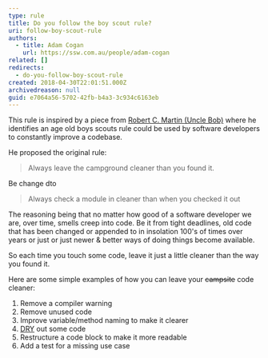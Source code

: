 ```yaml
---
type: rule
title: Do you follow the boy scout rule?
uri: follow-boy-scout-rule
authors:
  - title: Adam Cogan
    url: https://ssw.com.au/people/adam-cogan
related: []
redirects:
  - do-you-follow-boy-scout-rule
created: 2018-04-30T22:01:51.000Z
archivedreason: null
guid: e7064a56-5702-42fb-b4a3-3c934c6163eb
---
```

This rule is inspired by a piece from [Robert C. Martin (Uncle Bob)](https://www.oreilly.com/library/view/97-things-every/9780596809515/ch08.html) where he identifies an age old boys scouts rule could be used by software developers to constantly improve a codebase.

<!--endintro-->

He proposed the original rule:

>Always leave the campground cleaner than you found it.

Be change dto 
> Always check a module in cleaner than when you checked it out

The reasoning being that no matter how good of a software developer we are, over time, smells creep into code. Be it from tight deadlines, old code that has been changed or appended to in insolation 100's of times over years or just or just newer & better ways of doing things become available. 

So each time you touch some code, leave it just a little cleaner than the way you found it.

Here are some simple examples of how you can leave your ~~campsite~~ code cleaner:

1. Remove a compiler warning
2. Remove unused code 
3. Improve variable/method naming to make it clearer
4. [DRY](https://www.ssw.com.au/rules/wrap-the-same-logic-in-a-method-instead-of-writing-it-again-and-again/) out some code
5. Restructure a code block to make it more readable
6. Add a test for a missing use case
